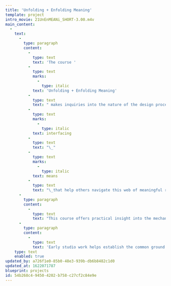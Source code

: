 ```yaml
---
title: 'Unfolding + Enfolding Meaning'
template: project
intro_movie: 21UnEnMEANi_SHORT-3.00.m4v
main_content:
  -
    text:
      -
        type: paragraph
        content:
          -
            type: text
            text: 'The course '
          -
            type: text
            marks:
              -
                type: italic
            text: 'Unfolding + Enfolding Meaning'
          -
            type: text
            text: " makes inquiries into the nature of the design process from two perspectives: 1) how ideas are processed to help unpack meaning relative to complexity and vagueness; and 2) how meaning is packaged into a thoughtful design interface. Our ever-changing social and media-dependent environment increasingly demands that designers understand how to design the\_"
          -
            type: text
            marks:
              -
                type: italic
            text: interfacing
          -
            type: text
            text: "\_"
          -
            type: text
            marks:
              -
                type: italic
            text: means
          -
            type: text
            text: "\_that help others navigate this web of meaningful relationships. Without that understanding design is limited to empty form, senseless embellishment, and uninspired repetition."
      -
        type: paragraph
        content:
          -
            type: text
            text: "This course offers practical insight into the mechanisms of meaning for relational design via semiotics and mindful action. While semiotics is known as a logical (rational) system for analysis and critical thinking, more importantly for designers is its use as a tool to generate creative, original and optimal results. However, this rational approach becomes most useful when this integrates with the intuitive sensibilities that draw from our inner intelligence as the ground for consciousness.\_"
      -
        type: paragraph
        content:
          -
            type: text
            text: 'Early studio work helps establish the common ground for the use of semiotic theory: as a tool for analysis and for critical making in design; to understand theory and practice as necessary partners; and to ultimately enable the application of theory to individualized interests.'
    type: text
    enabled: true
updated_by: a726f1e0-85b0-48e3-939b-db6b8482c1d0
updated_at: 1622071787
blueprint: projects
id: 54b268c4-9450-4202-b758-c27cf2c84e9e
---
```

